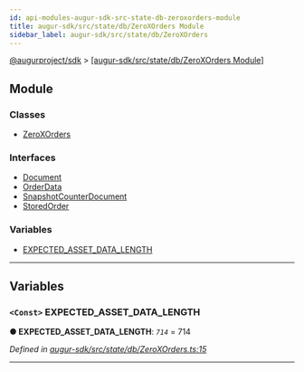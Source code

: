 ```yaml
---
id: api-modules-augur-sdk-src-state-db-zeroxorders-module
title: augur-sdk/src/state/db/ZeroXOrders Module
sidebar_label: augur-sdk/src/state/db/ZeroXOrders
---
```


[@augurproject/sdk](api-readme.md) > [[augur-sdk/src/state/db/ZeroXOrders Module]](api-modules-augur-sdk-src-state-db-zeroxorders-module.md)

## Module

### Classes

* [ZeroXOrders](api-classes-augur-sdk-src-state-db-zeroxorders-zeroxorders.md)

### Interfaces

* [Document](api-interfaces-augur-sdk-src-state-db-zeroxorders-document.md)
* [OrderData](api-interfaces-augur-sdk-src-state-db-zeroxorders-orderdata.md)
* [SnapshotCounterDocument](api-interfaces-augur-sdk-src-state-db-zeroxorders-snapshotcounterdocument.md)
* [StoredOrder](api-interfaces-augur-sdk-src-state-db-zeroxorders-storedorder.md)

### Variables

* [EXPECTED_ASSET_DATA_LENGTH](api-modules-augur-sdk-src-state-db-zeroxorders-module.md#expected_asset_data_length)

---

## Variables

<a id="expected_asset_data_length"></a>

### `<Const>` EXPECTED_ASSET_DATA_LENGTH

**● EXPECTED_ASSET_DATA_LENGTH**: *`714`* = 714

*Defined in [augur-sdk/src/state/db/ZeroXOrders.ts:15](https://github.com/AugurProject/augur/blob/1e1466f1d3/packages/augur-sdk/src/state/db/ZeroXOrders.ts#L15)*

___

